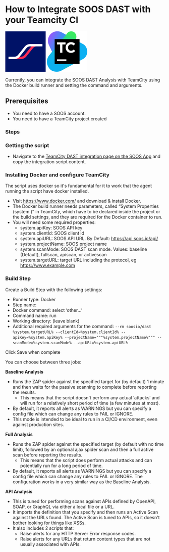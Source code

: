 # How to Integrate SOOS DAST with your Teamcity CI

<img src="../assets/img/SOOS-Icon.png" alt="SOOS" width="128" height="128">
<img src="../assets/img/teamcity.png" alt="TeamCity" width="128" height="128">

Currently, you can integrate the SOOS DAST Analysis with TeamCity using the Docker build runner and setting the command and arguments.


## Prerequisites
- You need to have a SOOS account.
- You need to have a TeamCity project created

### Steps

### **Getting the script**
* Navigate to the [TeamCity DAST integration page on the SOOS App](https://app.soos.io/integrate/dast?id=teamcity) and copy the integration script content.

### **Installing Docker and configure TeamCity**
The script uses docker so it's fundamental for it to work that the agent running the script have docker installed.

* Visit https://www.docker.com/ and download & install Docker.
* The Docker build runner needs parameters, called “System Properties (system.)” in TeamCity, which have to be declared inside the project or the build settings, and they are required for the Docker container to run.
* You will need some required properties:
    * system.apiKey: SOOS API key
    * system.clientId: SOOS client id
    * system.apiURL: SOOS API URL. By Default: https://api.soos.io/api/
    * system.projectName: SOOS project name
    * system.scanMode: SOOS DAST scan mode. Values: baseline (Default), fullscan, apiscan, or activescan
    * system.targetURL: target URL including the protocol, eg https://www.example.com

### **Build Step**

Create a Build Step with the following settings:

* Runner type: Docker
* Step name: <insert desired name here>
* Docker command: select ‘other…’
* Command name: run
* Working directory: (leave blank)
* Additional required arguments for the command: 
`--rm soosio/dast %system.targetURL% --clientId=%system.clientId% --apiKey=%system.apiKey% --projectName="""%system.projectName%""" --scanMode=%system.scanMode% --apiURL=%system.apiURL%`

Click Save when complete


You can choose between three jobs:


**Baseline Analysis**
* Runs the ZAP spider against the specified target for (by default) 1 minute and then waits for the passive scanning to complete before reporting the results.
    * This means that the script doesn't perform any actual ‘attacks’ and will run for a relatively short period of time (a few minutes at most).
* By default, it reports all alerts as WARNINGS but you can specify a config file which can change any rules to FAIL or IGNORE.
* This mode is intended to be ideal to run in a CI/CD environment, even against production sites.

**Full Analysis**

* Runs the ZAP spider against the specified target (by default with no time limit), followed by an optional ajax spider scan and then a full active scan before reporting the results.
    * This means that the script does perform actual attacks and can potentially run for a long period of time.
* By default, it reports all alerts as WARNINGS but you can specify a config file which can change any rules to FAIL or IGNORE. The configuration works in a very similar way as the Baseline Analysis.

**API Analysis** 

* This is tuned for performing scans against APIs defined by OpenAPI, SOAP, or GraphQL via either a local file or a URL.
* It imports the definition that you specify and then runs an Active Scan against the URLs found. The Active Scan is tuned to APIs, so it doesn't bother looking for things like XSSs.
* It also includes 2 scripts that:
    * Raise alerts for any HTTP Server Error response codes.
    * Raise alerts for any URLs that return content types that are not usually associated with APIs.
